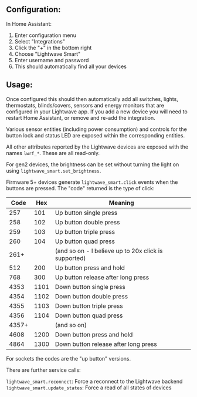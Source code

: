 ## Configuration:
In Home Assistant:

1. Enter configuration menu
2. Select "Integrations"
3. Click the "+" in the bottom right
4. Choose "Lightwave Smart"
5. Enter username and password
6. This should automatically find all your devices

## Usage:
Once configured this should then automatically add all switches, lights, thermostats, blinds/covers, sensors and energy monitors that are configured in your Lightwave app. If you add a new device you will need to restart Home Assistant, or remove and re-add the integration.

Various sensor entities (including power consumption) and controls for the button lock and status LED are exposed within the corresponding entities.

All other attributes reported by the Lightwave devices are exposed with the names `lwrf_*`. These are all read-only.

For gen2 devices, the brightness can be set without turning the light on using `lightwave_smart.set_brightness`.

Firmware 5+ devices generate `lightwave_smart.click` events when the buttons are pressed. The "code" returned is the type of click:

Code|Hex|Meaning
----|----|----
257|101|Up button single press
258|102|Up button double press
259|103|Up button triple press
260|104|Up button quad press
261+||(and so on - I believe up to 20x click is supported)
512|200|Up button press and hold
768|300|Up button release after long press
4353|1101|Down button single press
4354|1102|Down button double press
4355|1103|Down button triple press
4356|1104|Down button quad press
4357+||(and so on)
4608|1200|Down button press and hold
4864|1300|Down button release after long press

For sockets the codes are the "up button" versions.

There are further service calls:

`lightwave_smart.reconnect`: Force a reconnect to the Lightwave backend
`lightwave_smart.update_states`: Force a read of all states of devices
